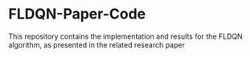 # FLDQN-Paper-Code
This repository contains the implementation and results for the FLDQN algorithm, as presented in the related research paper
